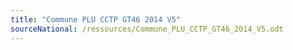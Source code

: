 ```yaml
---
title: "Commune PLU CCTP GT46 2014 V5"
sourceNational: /ressources/Commune_PLU_CCTP_GT46_2014_V5.odt
---
```

